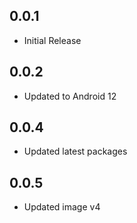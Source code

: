 ## 0.0.1

* Initial Release

## 0.0.2
* Updated to Android 12

## 0.0.4
* Updated latest packages

## 0.0.5
* Updated image v4